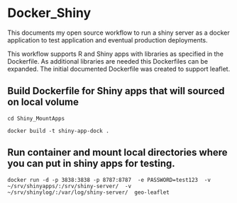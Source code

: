 # Docker_Shiny

This documents my open source workflow to run a shiny server as a docker application to test application and eventual production deployments. 

This workflow supports R and Shiny apps with libraries as specified in the Dockerfile. As additional libraries are needed this Dockerfiles can be expanded.  The initial documented Dockerfile was created to support leaflet.


## Build Dockerfile for Shiny apps that will sourced on local volume

```
cd Shiny_MountApps
```

```
docker build -t shiny-app-dock .
```



## Run container and mount local directories where you can put in shiny apps for testing.

```
docker run -d -p 3838:3838 -p 8787:8787  -e PASSWORD=test123  -v ~/srv/shinyapps/:/srv/shiny-server/  -v ~/srv/shinylog/:/var/log/shiny-server/  geo-leaflet
 ```

